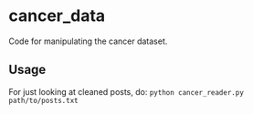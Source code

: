 cancer_data
===========

Code for manipulating the cancer dataset.

Usage
-----

For just looking at cleaned posts, do:
<code>python cancer_reader.py path/to/posts.txt</code>